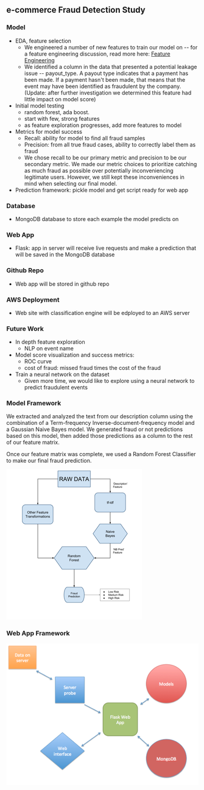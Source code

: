 ## e-commerce Fraud Detection Study

### Model
  * EDA, feature selection
      * We engineered a number of new features to train our model on -- for a feature engineering discussion, read more here: [Feature Engineering](/feature_engineering.md)
      * We identified a column in the data that presented a potential leakage issue -- payout_type.  A payout type indicates that a payment has been made.  If a payment hasn't been made, that means that the event may have been identified as fraudulent by the company.  (Update: after further investigation we determined this feature had little impact on model score)
  * Initial model testing
      * random forest, ada boost.
      * start with few, strong features
      * as feature exploration progresses, add more features to model
  * Metrics for model success
      * Recall: ability for model to find all fraud samples
      * Precision: from all true fraud cases, ability to correctly label them as fraud
      * We chose recall to be our primary metric and precision to be our secondary metric.  We made our metric choices to prioritize catching as much fraud as possible over potentially inconveniencing legitimate users.  However, we still kept these inconveniences in mind when selecting our final model.
  * Prediction framework: pickle model and get script ready for web app

### Database
  * MongoDB database to store each example the model predicts on

### Web App
  * Flask: app in server will receive live requests and make a prediction that will be saved in the MongoDB database

### Github Repo
  * Web app will be stored in github repo

### AWS Deployment
  * Web site with classification engine will be edployed to an AWS server

### Future Work
  * In depth feature exploration
      * NLP on event name
  * Model score visualization and success metrics:
      * ROC curve
      * cost of fraud: missed fraud times the cost of the fraud
  * Train a neural network on the dataset
      * Given more time, we would like to explore using a neural network to predict fraudulent events


### Model Framework
We extracted and analyzed the text from our description column using the combination of a Term-frequency Inverse-document-frequency model and a Gaussian Naive Bayes model.  We generated fraud or not predictions based on this model, then added those predictions as a column to the rest of our feature matrix.

Once our feature matrix was complete, we used a Random Forest Classifier to make our final fraud prediction.

![Alt text](/images/flowchart.png)

### Web App Framework

![Alt text](/images/web_app_flow.png)
